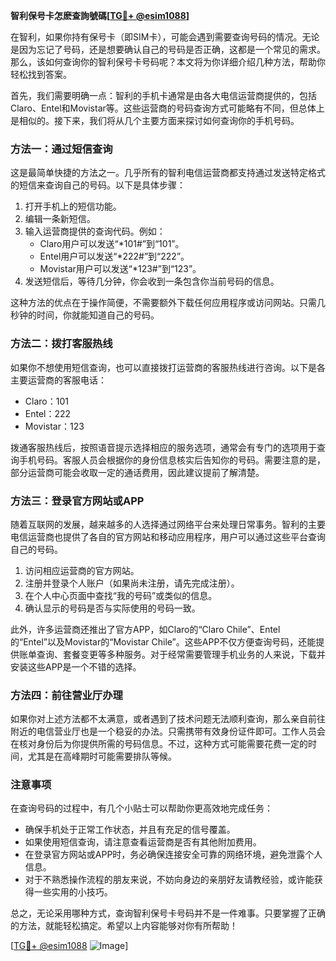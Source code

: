 **智利保号卡怎麽查詢號碼[[TG💪+ @esim1088](https://t.me/s/esim1088)]**

在智利，如果你持有保号卡（即SIM卡），可能会遇到需要查询号码的情况。无论是因为忘记了号码，还是想要确认自己的号码是否正确，这都是一个常见的需求。那么，该如何查询你的智利保号卡号码呢？本文将为你详细介绍几种方法，帮助你轻松找到答案。

首先，我们需要明确一点：智利的手机卡通常是由各大电信运营商提供的，包括Claro、Entel和Movistar等。这些运营商的号码查询方式可能略有不同，但总体上是相似的。接下来，我们将从几个主要方面来探讨如何查询你的手机号码。

### 方法一：通过短信查询

这是最简单快捷的方法之一。几乎所有的智利电信运营商都支持通过发送特定格式的短信来查询自己的号码。以下是具体步骤：

1. 打开手机上的短信功能。
2. 编辑一条新短信。
3. 输入运营商提供的查询代码。例如：
   - Claro用户可以发送“*101#”到“101”。
   - Entel用户可以发送“*222#”到“222”。
   - Movistar用户可以发送“*123#”到“123”。
4. 发送短信后，等待几分钟，你会收到一条包含你当前号码的信息。

这种方法的优点在于操作简便，不需要额外下载任何应用程序或访问网站。只需几秒钟的时间，你就能知道自己的号码。

### 方法二：拨打客服热线

如果你不想使用短信查询，也可以直接拨打运营商的客服热线进行咨询。以下是各主要运营商的客服电话：

- Claro：101
- Entel：222
- Movistar：123

拨通客服热线后，按照语音提示选择相应的服务选项，通常会有专门的选项用于查询手机号码。客服人员会根据你的身份信息核实后告知你的号码。需要注意的是，部分运营商可能会收取一定的通话费用，因此建议提前了解清楚。

### 方法三：登录官方网站或APP

随着互联网的发展，越来越多的人选择通过网络平台来处理日常事务。智利的主要电信运营商也提供了各自的官方网站和移动应用程序，用户可以通过这些平台查询自己的号码。

1. 访问相应运营商的官方网站。
2. 注册并登录个人账户（如果尚未注册，请先完成注册）。
3. 在个人中心页面中查找“我的号码”或类似的信息。
4. 确认显示的号码是否与实际使用的号码一致。

此外，许多运营商还推出了官方APP，如Claro的“Claro Chile”、Entel的“Entel”以及Movistar的“Movistar Chile”。这些APP不仅方便查询号码，还能提供账单查询、套餐变更等多种服务。对于经常需要管理手机业务的人来说，下载并安装这些APP是一个不错的选择。

### 方法四：前往营业厅办理

如果你对上述方法都不太满意，或者遇到了技术问题无法顺利查询，那么亲自前往附近的电信营业厅也是一个稳妥的办法。只需携带有效身份证件即可。工作人员会在核对身份后为你提供所需的号码信息。不过，这种方式可能需要花费一定的时间，尤其是在高峰期时可能需要排队等候。

### 注意事项

在查询号码的过程中，有几个小贴士可以帮助你更高效地完成任务：

- 确保手机处于正常工作状态，并且有充足的信号覆盖。
- 如果使用短信查询，请注意查看运营商是否有其他附加费用。
- 在登录官方网站或APP时，务必确保连接安全可靠的网络环境，避免泄露个人信息。
- 对于不熟悉操作流程的朋友来说，不妨向身边的亲朋好友请教经验，或许能获得一些实用的小技巧。

总之，无论采用哪种方式，查询智利保号卡号码并不是一件难事。只要掌握了正确的方法，就能轻松搞定。希望以上内容能够对你有所帮助！

[[TG💪+ @esim1088](https://t.me/s/esim1088) ![Image](https://i.postimg.cc/4NQfJmqS/Snipaste-2025-05-13-00-14-12.png)]